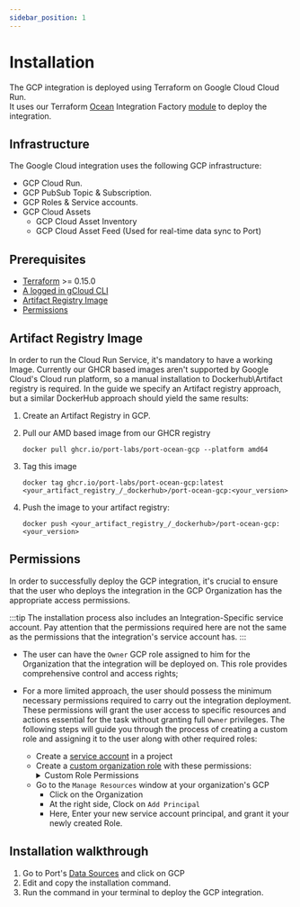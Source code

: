 ```yaml
---
sidebar_position: 1
---
```


# Installation

The GCP integration is deployed using Terraform on Google Cloud Cloud Run.  
It uses our Terraform [Ocean](https://ocean.getport.io) Integration Factory [module](https://registry.terraform.io/modules/port-labs/integration-factory/ocean/latest) to deploy the integration.

## Infrastructure

The Google Cloud integration uses the following GCP infrastructure:

- GCP Cloud Run.
- GCP PubSub Topic & Subscription.
- GCP Roles & Service accounts.
- GCP Cloud Assets
  - GCP Cloud Asset Inventory
  - GCP Cloud Asset Feed  (Used for real-time data sync to Port)

## Prerequisites

- [Terraform](https://www.terraform.io/downloads.html) >= 0.15.0
- [A logged in gCloud CLI](https://cloud.google.com/sdk/gcloud)
- [Artifact Registry Image](https://cloud.google.com/artifact-registry/docs/docker/manage-images)
- [Permissions](#permissions)

## Artifact Registry Image

In order to run the Cloud Run Service, it's mandatory to have a working Image. Currently our GHCR based images aren't supported by Google Cloud's Cloud run platform, so a manual installation to Dockerhub\Artifact registry is required. In the guide we specify an Artifact registry approach, but a similar DockerHub approach should yield the same results:  

1. Create an Artifact Registry in GCP.
2. Pull our AMD based image from our GHCR registry
    
    ```docker pull ghcr.io/port-labs/port-ocean-gcp --platform amd64```
3. Tag this image
   
   ```docker tag ghcr.io/port-labs/port-ocean-gcp:latest <your_artifact_registry_/_dockerhub>/port-ocean-gcp:<your_version>```
4. Push the image to your artifact registry:
   
   ```docker push <your_artifact_registry_/_dockerhub>/port-ocean-gcp:<your_version>```

## Permissions

In order to successfully deploy the GCP integration, it's crucial to ensure that the user who deploys the integration in the GCP Organization has the appropriate access permissions.

:::tip
   The installation process also includes an Integration-Specific service account. Pay attention that the permissions required here are not the same as the permissions that the integration's service account has. 
:::

- The user can have the `Owner` GCP role assigned to him for the Organization that the integration will be deployed on. This role provides comprehensive control and access rights;
- For a more limited approach, the user should possess the minimum necessary permissions required to carry out the integration deployment. These permissions will grant the user access to specific resources and actions essential for the task without granting full `Owner` privileges. The following steps will guide you through the process of creating a custom role and assigning it to the user along with other required roles:

  - Create a [service account](https://cloud.google.com/iam/docs/service-accounts-create) in a project
  - Create a [custom organization role](https://cloud.google.com/resource-manager/docs/access-control-org) with these permissions:
    <details>
    <summary> Custom Role Permissions </summary>
    ```
    cloudasset.assets.exportResource
    cloudasset.feeds.create
    cloudasset.feeds.delete
    cloudasset.feeds.get
    cloudasset.feeds.list
    cloudasset.feeds.update
    iam.roles.create
    iam.roles.delete
    iam.roles.get
    iam.roles.undelete
    iam.roles.update
    iam.serviceAccountKeys.get
    iam.serviceAccounts.actAs
    iam.serviceAccounts.create
    iam.serviceAccounts.delete
    iam.serviceAccounts.get
    pubsub.subscriptions.consume
    pubsub.subscriptions.create
    pubsub.subscriptions.delete
    pubsub.subscriptions.get
    pubsub.subscriptions.list
    pubsub.subscriptions.update
    pubsub.topics.attachSubscription
    pubsub.topics.create
    pubsub.topics.delete
    pubsub.topics.get
    pubsub.topics.list
    pubsub.topics.update
    resourcemanager.organizations.getIamPolicy
    resourcemanager.organizations.setIamPolicy
    run.operations.get
    run.services.create
    run.services.delete
    run.services.get
    serviceusage.services.use
    ```
    </details>
  - Go to the `Manage Resources` window at your organization's GCP
    - Click on the Organization
    - At the right side, Clock on `Add Principal`
    - Here, Enter your new service account principal, and grant it your newly created Role.

## Installation walkthrough

1. Go to Port's [Data Sources](https://app.getport.io/settings/data-sources?section=integrationS) and click on GCP
2. Edit and copy the installation command.
3. Run the command in your terminal to deploy the GCP integration.
